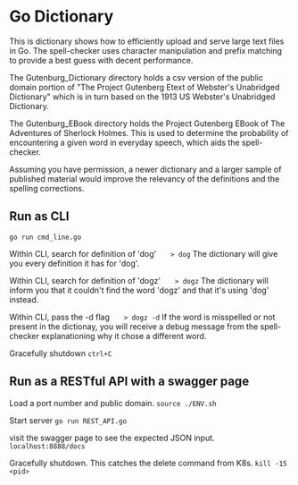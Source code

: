# Go Dictionary
This is dictionary shows how to efficiently upload and serve large text files in Go. The spell-checker uses character manipulation and prefix matching to provide a best guess with decent performance.

The Gutenburg_Dictionary directory holds a csv version of the public domain portion of "The Project Gutenberg Etext of Webster's Unabridged Dictionary" which is in turn based on the 1913 US Webster's Unabridged Dictionary.

The Gutenburg_EBook directory holds the Project Gutenberg EBook of The Adventures of Sherlock Holmes. This is used to determine the probability of encountering a given word in everyday speech, which aids the spell-checker. 

Assuming you have permission, a newer dictionary and a larger sample of published material would improve the relevancy of the definitions and the spelling corrections.

## Run as CLI
`go run cmd_line.go`

Within CLI, search for definition of 'dog'
`	> dog`
The dictionary will give you every definition it has for 'dog'.

Within CLI, search for definition of 'dogz'
`	> dogz`
The dictionary will inform you that it couldn't find the word 'dogz' and that it's using 'dog' instead.

Within CLI, pass the -d flag
`	> dogz -d`
If the word is misspelled or not present in the dictionay, you will receive a debug message from the spell-checker explanationing why it chose a different word.

Gracefully shutdown
`ctrl+C`

## Run as a RESTful API with a swagger page
Load a port number and public domain.
`source ./ENV.sh`

Start server
`go run REST_API.go`

visit the swagger page to see the expected JSON input.
`localhost:8888/docs`

Gracefully shutdown. This catches the delete command from K8s.
`kill -15 <pid>`

